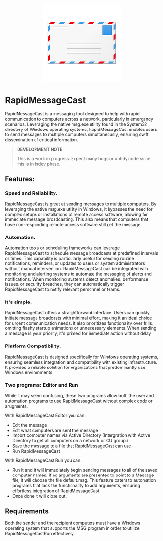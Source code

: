 <p align="center">
    <img src="RapidMessageCast/RapidMessageCast Manager/Resources/imageres_20.png" alt="RMC Icon" />
</p>

# RapidMessageCast
RapidMessageCast is a messaging tool designed to help with rapid communication to computers across a network, particularly in emergency scenarios. Leveraging the native msg.exe utility found in the System32 directory of Windows operating systems, RapidMessageCast enables users to send messages to multiple computers simultaneously, ensuring swift dissemination of critical information.

> **DEVELOPMENT NOTE**
> 
> This is a work in progress. Expect many bugs or untidy code since this is in indev phase.

## Features:

### Speed and Reliability.
RapidMessageCast is great at sending messages to multiple computers. By leveraging the native msg.exe utility in Windows, it bypasses the need for complex setups or installations of remote access software, allowing for immediate message broadcasting. This also means that computers that have non-responding remote access software still get the message.

### Automation.
Automation tools or scheduling frameworks can leverage RapidMessageCast to schedule message broadcasts at predefined intervals or times. This capability is particularly useful for sending routine notifications, reminders, or updates to users or system administrators without manual intervention.
RapidMessageCast can be integrated with monitoring and alerting systems to automate the messaging of alerts and notifications. When monitoring systems detect anomalies, performance issues, or security breaches, they can automatically trigger RapidMessageCast to notify relevant personnel or teams.

### It's simple.
RapidMessageCast offers a straightforward interface. Users can quickly initiate message broadcasts with minimal effort, making it an ideal choice for urgent communication needs.
It also prioritizes functionality over frills, omitting flashy startup animations or unnecessary elements. When sending a message is your priority, it's primed for immediate action without delay

### Platform Compatibility.
RapidMessageCast is designed specifically for Windows operating systems, ensuring seamless integration and compatibility with existing infrastructure. It provides a reliable solution for organizations that predominantly use Windows environments.

### Two programs: Editor and Run
While it may seem confusing, these two programs allow both the user and automation programs to use RapidMessageCast without complex code or arugments.

With RapidMessageCast Editor you can:
- Edit the message
- Edit what computers are sent the message
- Import computer names via Active Directory (Intergration with Active Directory to get all computers on a network or OU group.)
- Save the message to a file that RapidMessageCast can use
- Run RapidMessageCast

With RapidMessageCast Run you can:
- Run it and it will immediately begin sending messages to all of the saved computer names. If no arguments are presented to point to a Message file, it will choose the file default.msg. This feature caters to automation programs that lack the functionality to add arguments, ensuring effortless integration of RapidMessageCast.
- Once done it will close out.

## Requirements
Both the sender and the recipient computers must have a Windows operating system that supports the MSG program in order to utilize RapidMessageCastRun effectively.
